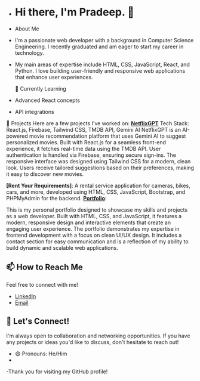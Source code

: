 - # Hi there, I'm Pradeep. 👋
- About Me
- I'm a passionate web developer with a background in Computer Science Engineering. I recently graduated and am eager to start my career in technology.
- My main areas of expertise include HTML, CSS, JavaScript, React, and Python. I love building user-friendly and responsive web applications that enhance user experiences.

  🌱 Currently Learning
- Advanced React concepts
- API integrations

🚀 Projects
Here are a few projects I've worked on:
**[NetflixGPT](https://github.com/Pradeep784/netflix-gpt)**
Tech Stack: React.js, Firebase, Tailwind CSS, TMDB API, Gemini AI
NetflixGPT is an AI-powered movie recommendation platform that uses Gemini AI to suggest personalized movies. Built with React.js for a seamless front-end experience, it fetches real-time data using the TMDB API. User authentication is handled via Firebase, ensuring secure sign-ins. The responsive interface was designed using Tailwind CSS for a modern, clean look. Users receive tailored suggestions based on their preferences, making it easy to discover new movies.

**[Rent Your Requirements]**: A rental service application for cameras, bikes, cars, and more, developed using HTML, CSS, JavaScript, Bootstrap, and PHPMyAdmin for the backend.
**[Portfolio](https://pradeep784.github.io/My_Portfolio/)**:

This is my personal portfolio designed to showcase my skills and projects as a web developer. Built with HTML, CSS, and JavaScript, it features a modern, responsive design and interactive elements that create an engaging user experience. The portfolio demonstrates my expertise in frontend development with a focus on clean UI/UX design. It includes a contact section for easy communication and is a reflection of my ability to build dynamic and scalable web applications.


## 📫 How to Reach Me
Feel free to connect with me!
- [LinkedIn](www.linkedin.com/in/koduru-pradeep-a22b7320b)
- [Email](mailto:kodurupradeep784@gmail.com)


## 🤝 Let's Connect!
I'm always open to collaboration and networking opportunities. If you have any projects or ideas you'd like to discuss, don't hesitate to reach out!

- 😄 Pronouns: He/Him
- 
-Thank you for visiting my GitHub profile! 

<!---
Pradeep784/Pradeep784 is a ✨ special ✨ repository because its `README.md` (this file) appears on your GitHub profile.
You can click the Preview link to take a look at your changes.
--->
